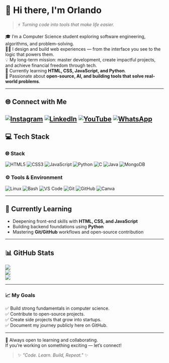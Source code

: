 # 👋 Hi there, I'm Orlando

> ⚡ *Turning code into tools that make life easier.*

🎓 I’m a Computer Science student exploring software engineering, algorithms, and problem-solving.<br/>
🧑‍💻 I design and build web experiences — from the interface you see to the logic that powers them.<br/>
💡 My long-term mission: master development, create impactful projects, and achieve financial freedom through tech.<br/>
🌱 Currently learning **HTML, CSS, JavaScript, and Python**.<br/>
🚀 Passionate about **open-source, AI, and building tools that solve real-world problems**.

---

## 🌐 Connect with Me
[![Instagram](https://img.shields.io/badge/Instagram-%23FF00A0.svg?logo=Instagram&logoColor=white)](https://instagram.com/small_cench)
[![LinkedIn](https://img.shields.io/badge/LinkedIn-%2300A0DC.svg?logo=linkedin&logoColor=white)](https://www.linkedin.com/in/elisha-orlando-a68bb0382)
[![YouTube](https://img.shields.io/badge/YouTube-%23FF0000.svg?logo=youtube&logoColor=white)](https://www.youtube.com/@CmdOrlando)
[![WhatsApp](https://img.shields.io/badge/WhatsApp-%2325D366.svg?logo=whatsapp&logoColor=white)](https://wa.me/+254795637768)
---

## 💻 Tech Stack
### 🌐 Stack
![HTML5](https://img.shields.io/badge/HTML5-FF5733?style=for-the-badge&logo=html5&logoColor=white)
![CSS3](https://img.shields.io/badge/CSS3-0095FF?style=for-the-badge&logo=css3&logoColor=white)
![JavaScript](https://img.shields.io/badge/JavaScript-FCDC00?style=for-the-badge&logo=javascript&logoColor=black)
![Python](https://img.shields.io/badge/Python-3776AB?style=for-the-badge&logo=python&logoColor=yellow)
![C](https://img.shields.io/badge/C-00BFFF?style=for-the-badge&logo=c&logoColor=white)
![Java](https://img.shields.io/badge/Java-F89820?style=for-the-badge&logo=openjdk&logoColor=white)
![MongoDB](https://img.shields.io/badge/MongoDB-00ED64?style=for-the-badge&logo=mongodb&logoColor=white)

### ⚙️ Tools & Environment
![Linux](https://img.shields.io/badge/Linux-FCC624?style=for-the-badge&logo=linux&logoColor=black)
![Bash](https://img.shields.io/badge/Bash-121011?style=for-the-badge&logo=gnu-bash&logoColor=white)
![VS Code](https://img.shields.io/badge/VS%20Code-0078D7?style=for-the-badge&logo=visual-studio-code&logoColor=white)
![Git](https://img.shields.io/badge/Git-F05033?style=for-the-badge&logo=git&logoColor=white)
![GitHub](https://img.shields.io/badge/GitHub-181717?style=for-the-badge&logo=github&logoColor=white)
![Canva](https://img.shields.io/badge/Canva-00C4CC?style=for-the-badge&logo=Canva&logoColor=white)

---

## 🧩 Currently Learning
- Deepening front-end skills with **HTML, CSS, and JavaScript**
- Building backend foundations using **Python**
- Mastering **Git/GitHub** workflows and open-source contribution

---

## 📊 GitHub Stats
![](https://github-readme-stats.vercel.app/api?username=ae-orlando&theme=radical&hide_border=true&show_icons=true&include_all_commits=true)<br/>
![](https://streak-stats.demolab.com?user=ae-orlando&theme=radical&hide_border=true&ring=FF00E6&fire=FF6EC7)<br/>
![](https://github-readme-stats.vercel.app/api/top-langs/?username=ae-orlando&theme=radical&hide_border=true&layout=compact)

---

### 📈 My Goals
✅ Build strong fundamentals in computer science.<br/>
✅ Contribute to open-source projects.<br/>
✅ Create side projects that grow into startups.<br/>
✅ Document my journey publicly here on GitHub.<br/>

---

💬 Always open to learning and collaborating.  
If you’re working on something exciting — let’s connect!  

> ✨ _"Code. Learn. Build, Repeat."_ ✨
